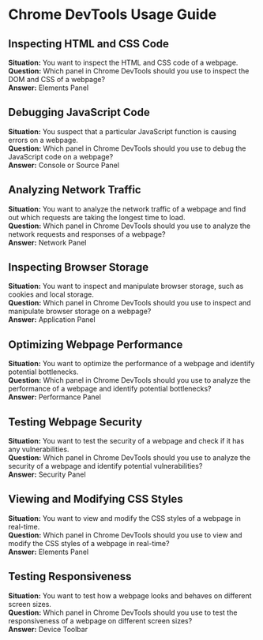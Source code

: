 # Chrome DevTools Usage Guide

## Inspecting HTML and CSS Code

**Situation:** You want to inspect the HTML and CSS code of a webpage.  
**Question:** Which panel in Chrome DevTools should you use to inspect the DOM and CSS of a webpage?  
**Answer:** Elements Panel

## Debugging JavaScript Code

**Situation:** You suspect that a particular JavaScript function is causing errors on a webpage.  
**Question:** Which panel in Chrome DevTools should you use to debug the JavaScript code on a webpage?  
**Answer:** Console or Source Panel

## Analyzing Network Traffic

**Situation:** You want to analyze the network traffic of a webpage and find out which requests are taking the longest time to load.  
**Question:** Which panel in Chrome DevTools should you use to analyze the network requests and responses of a webpage?  
**Answer:** Network Panel

## Inspecting Browser Storage

**Situation:** You want to inspect and manipulate browser storage, such as cookies and local storage.  
**Question:** Which panel in Chrome DevTools should you use to inspect and manipulate browser storage on a webpage?  
**Answer:** Application Panel

## Optimizing Webpage Performance

**Situation:** You want to optimize the performance of a webpage and identify potential bottlenecks.  
**Question:** Which panel in Chrome DevTools should you use to analyze the performance of a webpage and identify potential bottlenecks?  
**Answer:** Performance Panel

## Testing Webpage Security

**Situation:** You want to test the security of a webpage and check if it has any vulnerabilities.  
**Question:** Which panel in Chrome DevTools should you use to analyze the security of a webpage and identify potential vulnerabilities?  
**Answer:** Security Panel

## Viewing and Modifying CSS Styles

**Situation:** You want to view and modify the CSS styles of a webpage in real-time.  
**Question:** Which panel in Chrome DevTools should you use to view and modify the CSS styles of a webpage in real-time?  
**Answer:** Elements Panel

## Testing Responsiveness

**Situation:** You want to test how a webpage looks and behaves on different screen sizes.  
**Question:** Which panel in Chrome DevTools should you use to test the responsiveness of a webpage on different screen sizes?  
**Answer:** Device Toolbar
